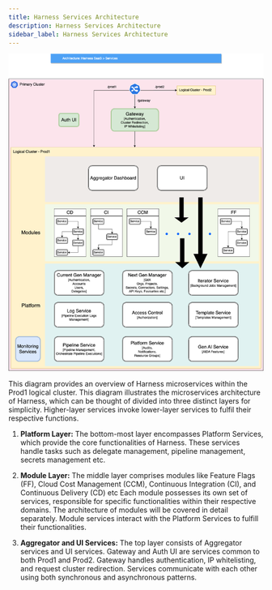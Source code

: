 ```yaml
---
title: Harness Services Architecture
description: Harness Services Architecture
sidebar_label: Harness Services Architecture
---
```




![](./static/harness_services.png)

This diagram provides an overview of Harness microservices within the Prod1 logical cluster. This diagram illustrates the microservices architecture of Harness, which can be thought of divided into three distinct layers for simplicity. Higher-layer services invoke lower-layer services to fulfil their respective functions.

1. **Platform Layer:** The bottom-most layer encompasses Platform Services, which provide the core functionalities of Harness. These services handle tasks such as delegate management, pipeline management, secrets management etc.

2. **Module Layer:** The middle layer comprises modules like Feature Flags (FF), Cloud Cost Management (CCM), Continuous Integration (CI), and Continuous Delivery (CD) etc Each module possesses its own set of services, responsible for specific functionalities within their respective domains. The architecture of modules will be covered in detail separately. Module services interact with the Platform Services to fulfill their functionalities.

3. **Aggregator and UI Services:** The top layer consists of Aggregator services and UI services. Gateway and Auth UI are services common to both Prod1 and Prod2. Gateway handles authentication, IP whitelisting, and request cluster redirection. Services communicate with each other using both synchronous and asynchronous patterns.
